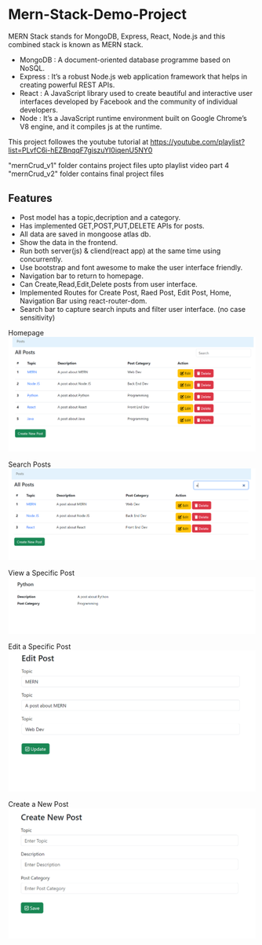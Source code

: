 # Mern-Stack-Demo-Project

MERN Stack stands for MongoDB, Express, React, Node.js and this combined stack is known as MERN stack.
- MongoDB	: A document-oriented database programme based on NoSQL.
- Express	: It’s a robust Node.js web application framework that helps in creating powerful REST APIs.
- React	: A JavaScript library used to create beautiful and interactive user interfaces developed by Facebook and the community of individual developers.
- Node : It’s a JavaScript runtime environment built on Google Chrome’s V8 engine, and it compiles js at the runtime.

This project followes the youtube tutorial at <https://youtube.com/playlist?list=PLvfC6i-hEZBnqqF7giszuYI0iqenU5NY0>

"mernCrud_v1" folder contains project files upto playlist video part 4
<br/>
"mernCrud_v2" folder contains final project files

## Features
- Post model has a topic,decription and a category.
- Has implemented GET,POST,PUT,DELETE APIs for posts.
- All data are saved in mongoose atlas db.
- Show the data in the frontend.
- Run both server(js) & cliend(react app) at the same time using concurrently.
- Use bootstrap and font awesome to make the user interface friendly.
- Navigation bar to return to homepage.
- Can Create,Read,Edit,Delete posts from user interface.
- Implemented Routes for Create Post, Raed Post, Edit Post, Home, Navigation Bar using react-router-dom.
- Search bar to capture search inputs and filter user interface. (no case sensitivity)

Homepage
![Homepage](images/1.PNG)

Search Posts
![Homepage](images/2.PNG)

View a Specific Post
![Homepage](images/3.PNG)

Edit a Specific Post
![Homepage](images/4.PNG)

Create a New Post
![Homepage](images/5.PNG)
